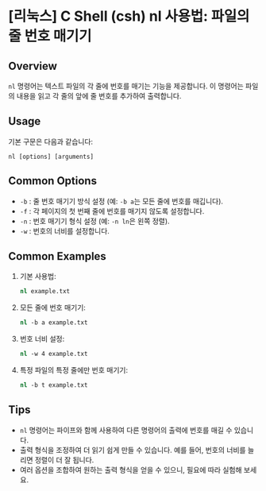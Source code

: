 # [리눅스] C Shell (csh) nl 사용법: 파일의 줄 번호 매기기

## Overview
`nl` 명령어는 텍스트 파일의 각 줄에 번호를 매기는 기능을 제공합니다. 이 명령어는 파일의 내용을 읽고 각 줄의 앞에 줄 번호를 추가하여 출력합니다.

## Usage
기본 구문은 다음과 같습니다:
```
nl [options] [arguments]
```

## Common Options
- `-b` : 줄 번호 매기기 방식 설정 (예: `-b a`는 모든 줄에 번호를 매깁니다).
- `-f` : 각 페이지의 첫 번째 줄에 번호를 매기지 않도록 설정합니다.
- `-n` : 번호 매기기 형식 설정 (예: `-n ln`은 왼쪽 정렬).
- `-w` : 번호의 너비를 설정합니다.

## Common Examples
1. 기본 사용법:
   ```csh
   nl example.txt
   ```

2. 모든 줄에 번호 매기기:
   ```csh
   nl -b a example.txt
   ```

3. 번호 너비 설정:
   ```csh
   nl -w 4 example.txt
   ```

4. 특정 파일의 특정 줄에만 번호 매기기:
   ```csh
   nl -b t example.txt
   ```

## Tips
- `nl` 명령어는 파이프와 함께 사용하여 다른 명령어의 출력에 번호를 매길 수 있습니다.
- 출력 형식을 조정하여 더 읽기 쉽게 만들 수 있습니다. 예를 들어, 번호의 너비를 늘리면 정렬이 더 잘 됩니다.
- 여러 옵션을 조합하여 원하는 출력 형식을 얻을 수 있으니, 필요에 따라 실험해 보세요.